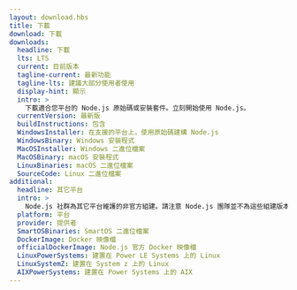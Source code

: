 ```yaml
---
layout: download.hbs
title: 下載
download: 下載
downloads:
  headline: 下載
  lts: LTS
  current: 目前版本
  tagline-current: 最新功能
  tagline-lts: 建議大部分使用者使用
  display-hint: 顯示
  intro: >
    下載適合您平台的 Node.js 原始碼或安裝套件。立刻開始使用 Node.js。
  currentVersion: 最新版
  buildInstructions: 包含
  WindowsInstaller: 在支援的平台上，使用原始碼建構 Node.js
  WindowsBinary: Windows 安裝程式
  MacOSInstaller: Windows 二進位檔案
  MacOSBinary: macOS 安裝程式
  LinuxBinaries: macOS 二進位檔案
  SourceCode: Linux 二進位檔案
additional:
  headline: 其它平台
  intro: >
    Node.js 社群為其它平台維護的非官方組建。請注意 Node.js 團隊並不為這些組建版本提供技術支援且其可能與現行 Node.js 版本不一致。
  platform: 平台
  provider: 提供者
  SmartOSBinaries: SmartOS 二進位檔案
  DockerImage: Docker 映像檔
  officialDockerImage: Node.js 官方 Docker 映像檔
  LinuxPowerSystems: 建置在 Power LE Systems 上的 Linux
  LinuxSystemZ: 建置在 System z 上的 Linux
  AIXPowerSystems: 建置在 Power Systems 上的 AIX
---
```

